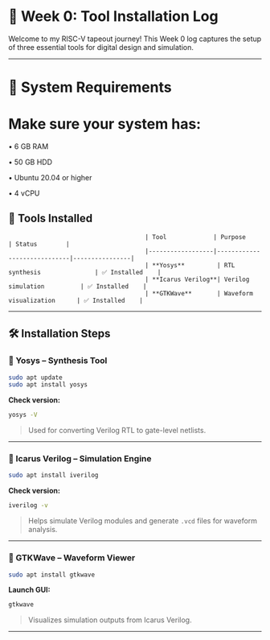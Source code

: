 # 📘 Week 0: Tool Installation Log

Welcome to my RISC-V tapeout journey! This Week 0 log captures the setup of three essential tools for digital design and simulation.

---
# 🧰 System Requirements
# Make sure your system has:
 • 6 GB RAM
 
 • 50 GB HDD
 
 • Ubuntu 20.04 or higher
 
 • 4 vCPU
 

## 🧰 Tools Installed

                                          | Tool             | Purpose                    | Status        |
                                          |------------------|-----------------------------|----------------|
                                          | **Yosys**         | RTL synthesis               | ✅ Installed    |
                                          | **Icarus Verilog**| Verilog simulation          | ✅ Installed    |
                                          | **GTKWave**       | Waveform visualization      | ✅ Installed    |

---

## 🛠️ Installation Steps

### 🔹 Yosys – Synthesis Tool
```bash
sudo apt update
sudo apt install yosys
```
**Check version:**
```bash
yosys -V
```
> Used for converting Verilog RTL to gate-level netlists.

---

### 🔹 Icarus Verilog – Simulation Engine
```bash
sudo apt install iverilog
```
**Check version:**
```bash
iverilog -v
```
> Helps simulate Verilog modules and generate `.vcd` files for waveform analysis.

---

### 🔹 GTKWave – Waveform Viewer
```bash
sudo apt install gtkwave
```
**Launch GUI:**
```bash
gtkwave
```
> Visualizes simulation outputs from Icarus Verilog.

---
